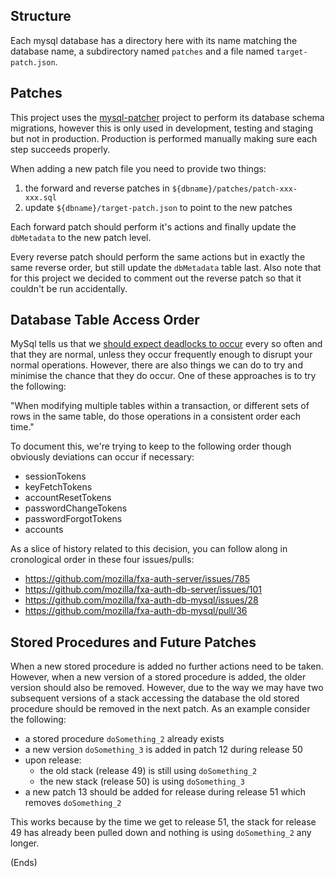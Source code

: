 ## Structure

Each mysql database has a directory here with its name matching the database name, a subdirectory named `patches`
and a file named `target-patch.json`.

## Patches

This project uses the [mysql-patcher](https://www.npmjs.com/package/mysql-patcher) project to perform its database
schema migrations, however this is only used in development, testing and staging but not in production. Production is
performed manually making sure each step succeeds properly.

When adding a new patch file you need to provide two things:

1. the forward and reverse patches in `${dbname}/patches/patch-xxx-xxx.sql`
2. update `${dbname}/target-patch.json` to point to the new patches

Each forward patch should perform it's actions and finally update the `dbMetadata` to the new patch level.

Every reverse patch should perform the same actions but in exactly the same reverse order, but still update
the `dbMetadata` table last. Also note that for this project we decided to comment out the reverse patch
so that it couldn't be run accidentally.

## Database Table Access Order

MySql tells us that we
[should expect deadlocks to occur](https://docs.oracle.com/cd/E17952_01/refman-5.0-en/innodb-deadlocks.html) every so
often and that they are normal, unless they occur frequently enough to disrupt your normal operations. However, there
are also things we can do to try and minimise the chance that they do occur. One of these approaches is to try the following:

"When modifying multiple tables within a transaction, or different sets of rows in the same table, do those operations
in a consistent order each time."

To document this, we're trying to keep to the following order though obviously deviations can occur if necessary:

- sessionTokens
- keyFetchTokens
- accountResetTokens
- passwordChangeTokens
- passwordForgotTokens
- accounts

As a slice of history related to this decision, you can follow along in cronological order in these four issues/pulls:

- https://github.com/mozilla/fxa-auth-server/issues/785
- https://github.com/mozilla/fxa-auth-db-server/issues/101
- https://github.com/mozilla/fxa-auth-db-mysql/issues/28
- https://github.com/mozilla/fxa-auth-db-mysql/pull/36

## Stored Procedures and Future Patches

When a new stored procedure is added no further actions need to be taken. However, when a new version of a stored
procedure is added, the older version should also be removed. However, due to the way we may have two subsequent
versions of a stack accessing the database the old stored procedure should be removed in the next patch. As an example
consider the following:

- a stored procedure `doSomething_2` already exists
- a new version `doSomething_3` is added in patch 12 during release 50
- upon release:
  - the old stack (release 49) is still using `doSomething_2`
  - the new stack (release 50) is using `doSomething_3`
- a new patch 13 should be added for release during release 51 which removes `doSomething_2`

This works because by the time we get to release 51, the stack for release 49 has already been pulled down and nothing
is using `doSomething_2` any longer.

(Ends)
